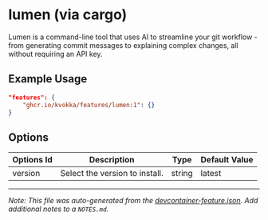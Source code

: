 
# lumen (via cargo)

Lumen is a command-line tool that uses AI to streamline your git workflow -
from generating commit messages to explaining complex changes, all without
requiring an API key.

## Example Usage

```json
"features": {
    "ghcr.io/kvokka/features/lumen:1": {}
}
```

## Options

| Options Id | Description | Type | Default Value |
|-----|-----|-----|-----|
| version | Select the version to install. | string | latest |

---

_Note: This file was auto-generated from the [devcontainer-feature.json](devcontainer-feature.json).  Add additional notes to a `NOTES.md`._
